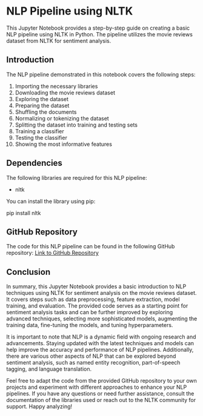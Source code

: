# NLP Pipeline using NLTK

This Jupyter Notebook provides a step-by-step guide on creating a basic NLP pipeline using NLTK in Python. The pipeline utilizes the movie reviews dataset from NLTK for sentiment analysis.

## Introduction
The NLP pipeline demonstrated in this notebook covers the following steps:
1. Importing the necessary libraries
2. Downloading the movie reviews dataset
3. Exploring the dataset
4. Preparing the dataset
5. Shuffling the documents
6. Normalizing or tokenizing the dataset
7. Splitting the dataset into training and testing sets
8. Training a classifier
9. Testing the classifier
10. Showing the most informative features

## Dependencies
The following libraries are required for this NLP pipeline:
- nltk

You can install the library using pip:

pip install nltk
## GitHub Repository
The code for this NLP pipeline can be found in the following GitHub repository: [Link to GitHub Repository](https://github.com/example-repo)

## Conclusion
In summary, this Jupyter Notebook provides a basic introduction to NLP techniques using NLTK for sentiment analysis on the movie reviews dataset. It covers steps such as data preprocessing, feature extraction, model training, and evaluation. The provided code serves as a starting point for sentiment analysis tasks and can be further improved by exploring advanced techniques, selecting more sophisticated models, augmenting the training data, fine-tuning the models, and tuning hyperparameters.

It is important to note that NLP is a dynamic field with ongoing research and advancements. Staying updated with the latest techniques and models can help improve the accuracy and performance of NLP pipelines. Additionally, there are various other aspects of NLP that can be explored beyond sentiment analysis, such as named entity recognition, part-of-speech tagging, and language translation.

Feel free to adapt the code from the provided GitHub repository to your own projects and experiment with different approaches to enhance your NLP pipelines. If you have any questions or need further assistance, consult the documentation of the libraries used or reach out to the NLTK community for support. Happy analyzing!
